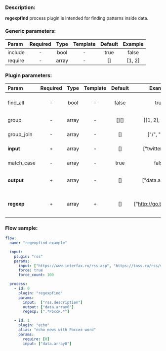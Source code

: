 ### Description:

**regexpfind** process plugin is intended for finding patterns inside
data.


### Generic parameters:

| Param     | Required   | Type    | Template   | Default   | Example   |
| :-------- | :--------: | :-----: | :--------: | :-------: | :-------: |
| include   | -          | bool    | -          | true      | false     |
| require   | -          | array   | -          | []        | [1, 2]    |


### Plugin parameters:

| Param        | Required   | Type    | Template   | Default   | Example                    | Description                                                                   |
| :----------- | :--------: | :-----: | :--------: | :-------: | :------------------------: | :---------------------------------------------------------------------------- |
| find_all     | -          | bool    | -          | false     | true                       | Patterns must be found in all selected [DataItem](../../concept.md) fields.   |
| group        | -          | array   | -          | [][]      | [[1, 2], [3, 1]]           | Specific groups inside regexps.                                               |
| group_join   | -          | array   | -          | []        | ["/", "^^^"]               | Join matched groups with string.                                              |
| **input**    | +          | array   | -          | []        | ["twitter.text"]           | List of [DataItem](../../concept.md) fields with data.                        |
| match_case   | -          | array   | -          | true      | false                      | Case sensitive/insensitive.                                                   |
| **output**   | +          | array   | -          | []        | ["data.array0"]            | List of target [DataItem](../../concept.md) fields. Must be array.            |
| **regexp**   | +          | array   | +          | []        | ["http://go.tass.ru/.*"]   | List of config templates/raw regexps for searching.                           |

### Flow sample:

```yaml
flow:
  name: "regexpfind-example"

  input:
    plugin: "rss"
    params:
      input: ["https://www.interfax.ru/rss.asp", "https://tass.ru/rss/v2.xml"]
      force: true
      force_count: 100

  process:
    - id: 0
      plugin: "regexpfind"
      params:
        input:  ["rss.description"]
        output: ["data.array0"]
        regexp: [".*Росси.*"]

    - id: 1
      plugin: "echo"
      alias: "echo news with Россия word"
      params:
        require: [0]
        input: ["data.array0"]
```
